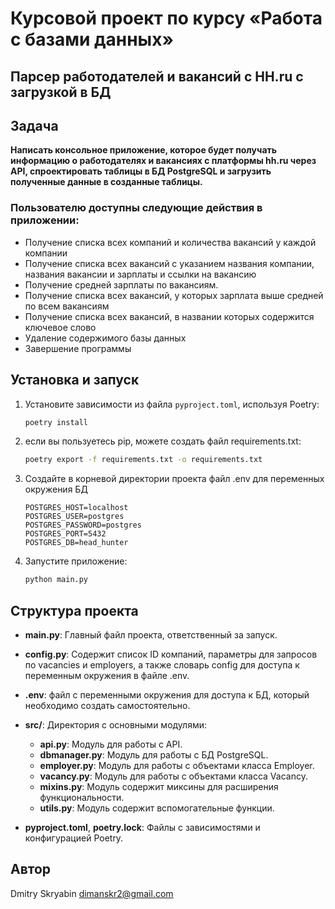 # Курсовой проект по курсу «Работа с базами данных»

## Парсер работодателей и вакансий с HH.ru с загрузкой в БД

## Задача
**Написать консольное приложение, которое будет получать информацию о работодателях и вакансиях с платформы hh.ru через API,
спроектировать таблицы в БД PostgreSQL и загрузить полученные данные в созданные таблицы.**

### Пользователю доступны следующие действия в приложении:
- Получение списка всех компаний и количества вакансий у каждой компании
- Получение списка всех вакансий с указанием названия компании, названия вакансии и зарплаты и ссылки на вакансию
- Получение средней зарплаты по вакансиям.
- Получение списка всех вакансий, у которых зарплата выше средней по всем вакансиям
- Получение списка всех вакансий, в названии которых содержится ключевое слово
- Удаление содержимого базы данных
- Завершение программы

## Установка и запуск

1. Установите зависимости из файла `pyproject.toml`, используя Poetry:
    ```bash
    poetry install
    ```
2. если вы пользуетесь pip, можете создать файл requirements.txt:
    ```bash
    poetry export -f requirements.txt -o requirements.txt
    ```
3. Создайте в корневой директории проекта файл .env для переменных окружения БД
    ```
   POSTGRES_HOST=localhost
   POSTGRES_USER=postgres
   POSTGRES_PASSWORD=postgres
   POSTGRES_PORT=5432
   POSTGRES_DB=head_hunter
    ```
4. Запустите приложение:
    ```bash
    python main.py
    ```

## Структура проекта

- **main.py**: Главный файл проекта, ответственный за запуск.
- **config.py**: Содержит список ID компаний, параметры для запросов
  по vacancies и employers, а также словарь config для доступа к переменным окружения в файле .env.
- **.env**: файл с переменными окружения для доступа к БД, который необходимо создать самостоятельно.
- **src/**: Директория с основными модулями:
    - **api.py**: Модуль для работы с API.
    - **dbmanager.py**: Модуль для работы с БД PostgreSQL.
    - **employer.py**: Модуль для работы с объектами класса Employer.
    - **vacancy.py**: Модуль для работы с объектами класса Vacancy.
    - **mixins.py**: Модуль содержит миксины для расширения функциональности.
    - **utils.py**: Модуль содержит вспомогательные функции.

- **pyproject.toml**, **poetry.lock**: Файлы с зависимостями и конфигурацией Poetry.



## Автор
Dmitry Skryabin <dimanskr2@gmail.com>